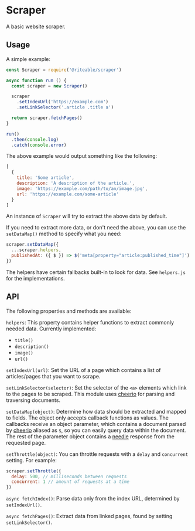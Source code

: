 # Scraper

A basic website scraper.

## Usage

A simple example:

```javascript
const Scraper = require('@riteable/scraper')

async function run () {
  const scraper = new Scraper()

  scraper
    .setIndexUrl('https://example.com')
    .setLinkSelector('.article .title a')

  return scraper.fetchPages()
}

run()
  .then(console.log)
  .catch(console.error)
```

The above example would output something like the following:

```javascript
[
  {
    title: 'Some article',
    description: 'A description of the article.',
    image: 'https://example.com/path/to/an/image.jpg',
    url: 'https://example.com/some-article'
  }
]
```

An instance of `Scraper` will try to extract the above data by default.

If you need to extract more data, or don't need the above, you can use the `setDataMap()` method to specify what you need:

```javascript
scraper.setDataMap({
  ...scraper.helpers,
  publishedAt: ({ $ }) => $('meta[property="article:published_time"]').attr('content')
})
```

The helpers have certain fallbacks built-in to look for data. See `helpers.js` for the implementations.

## API

The following properties and methods are available:

`helpers`: This property contains helper functions to extract commonly needed data. Currently implemented:

- `title()`
- `description()`
- `image()`
- `url()`

`setIndexUrl(url)`: Set the URL of a page which contains a list of articles/pages that you want to scrape.

`setLinkSelector(selector)`: Set the selector of the `<a>` elements which link to the pages to be scraped. This module uses [cheerio](https://github.com/cheeriojs/cheerio) for parsing and traversing documents.

`setDataMap(object)`: Determine how data should be extracted and mapped to fields. The object only accepts callback functions as values. The callbacks receive an object parameter, which contains a document parsed by [cheerio](https://github.com/cheeriojs/cheerio) aliased as `$`, so you can easily query data within the document. The rest of the parameter object contains a [needle](https://github.com/tomas/needle) response from the requested page.

`setThrottle(object)`: You can throttle requests with a `delay` and `concurrent` setting. For example:

```javascript
scraper.setThrottle({
  delay: 500, // milliseconds between requests
  concurrent: 1 // amount of requests at a time
})
```

`async fetchIndex()`: Parse data only from the index URL, determined by `setIndexUrl()`.

`async fetchPages()`: Extract data from linked pages, found by setting `setLinkSelector()`.
